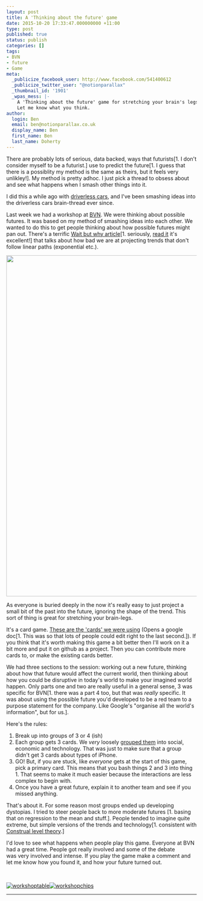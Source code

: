 ```yaml
---
layout: post
title: A 'Thinking about the future' game
date: 2015-10-20 17:33:47.000000000 +11:00
type: post
published: true
status: publish
categories: []
tags:
- BVN
- future
- Game
meta:
  _publicize_facebook_user: http://www.facebook.com/541400612
  _publicize_twitter_user: "@notionparallax"
  _thumbnail_id: '1901'
  _wpas_mess: |-
    A 'Thinking about the future' game for stretching your brain's legs.
    Let me know what you think.
author:
  login: Ben
  email: ben@notionparallax.co.uk
  display_name: Ben
  first_name: Ben
  last_name: Doherty
---
```

<p>There are probably lots of serious, data backed, ways that futurists[1. I don't consider myself to be a futurist.] use to predict the future[1. I guess that there is a possiblity my method is the same as theirs, but it feels very unlikley!]. My method is pretty adhoc. I just pick a thread to obsess about and see what happens when I smash other things into it.</p>
<p>I did this a while ago with <a href="http://notionparallax.co.uk/?p=1419">driverless cars</a>, and I've been smashing ideas into the driverless cars brain-thread ever since.</p>
<p>Last week we had a workshop at <a href="http://www.bvn.com.au">BVN</a>. We were thinking about possible futures. It was based on my method of smashing ideas into each other. We wanted to do this to get people thinking about how possible futures might pan out. There's a terrific <a href="http://waitbutwhy.com/2015/01/artificial-intelligence-revolution-1.html">Wait but why article</a>[1. seriously, <a href="http://waitbutwhy.com/2015/01/artificial-intelligence-revolution-1.html">read it</a> it's excellent!] that talks about how bad we are at projecting trends that don't follow linear paths (exponential etc.).</p>
<p><img class="aligncenter" src="{{ site.baseurl }}/assets/Edge1.png" alt="" width="1265" height="900" /></p>
<p>As everyone is buried deeply in the now it's really easy to just project a small bit of the past into the future, ignoring the shape of the trend. This sort of thing is great for stretching your brain-legs.</p>
<p>It's a card game. <a href="https://docs.google.com/document/d/1muWA3gFVp3gyvUYHLsppSZl0DiJIvPdj4He1NB3ydcM/edit?usp=sharing">These are the 'cards' we were using</a> (Opens a google doc[1. This was so that lots of people could edit right to the last second.]). If you think that it's worth making this game a bit better then I'll work on it a bit more and put it on github as a project. Then you can contribute more cards to, or make the existing cards better.</p>
<p><!--more--></p>
<p>We had three sections to the session: working out a new future, thinking about how that future would affect the current world, then thinking about how you could be disruptive in today's world to make your imagined world happen. Only parts one and two are really useful in a general sense, 3 was specific for BVN[1. there was a part 4 too, but that was <em>really</em> specific. It was about using the possible future you'd developed to be a red team to a purpose statement for the company. Like Google's "organise all the world's information", but for us.].</p>
<p>Here's the rules:</p>
<ol>
<li>Break up into groups of 3 or 4 (ish)</li>
<li>Each group gets 3 cards. We <em>very</em> loosely <a title="the groupings" href="https://docs.google.com/spreadsheets/d/1-zBQ9adH4jNKeUtufY6mtwcCztbJ90PEdVsjcpMvz2Q/edit#gid=0">grouped them</a> into social, economic and technology. That was just to make sure that a group didn't get 3 cards about types of iPhone.</li>
<li>GO! But, if you are stuck, like <em>everyone</em> gets at the start of this game, pick a primary card. This means that you bash things 2 and 3 into thing 1. That seems to make it much easier because the interactions are less complex to begin with.</li>
<li>Once you have a great future, explain it to another team and see if you missed anything.</li>
</ol>
<p>That's about it. For some reason most groups ended up developing dystopias. I tried to steer people back to more moderate futures [1. basing that on regression to the mean and stuff.]. People tended to imagine quite extreme, but simple versions of the trends and technology[1. consistent with <a href="https://en.wikipedia.org/wiki/Construal_level_theory">Construal level theory</a>.]</p>
<p>I'd love to see what happens when people play this game. Everyone at BVN had a great time. People got really involved and some of the debate was very involved and intense. If you play the game make a comment and let me know how you found it, and how your future turned out.</p>
<p>&nbsp;</p>
<p><a href="/wordpress/wp-content/uploads/2015/09/workshoptable.jpg" rel="attachment wp-att-1899"><img class="snap" src="{{ site.baseurl }}/assets/workshoptable.jpg" alt="workshoptable" /></a><a href="/wordpress/wp-content/uploads/2015/09/workshopchips.jpg" rel="attachment wp-att-1900"><img class="snap" src="{{ site.baseurl }}/assets/workshopchips.jpg" alt="workshopchips" /></a></p>
<hr />


[^1]: I don't consider myself to be a futurist.

[^2]: I guess that there is a possiblity my method is the same as theirs, but it feels very unlikley!

[^3]: seriously, <a href="http://waitbutwhy.com/2015/01/artificial-intelligence-revolution-1.html">read it</a> it's excellent!

[^4]: This was so that lots of people could edit right to the last second.

[^5]: there was a part 4 too, but that was <em>really</em> specific. It was about using the possible future you'd developed to be a red team to a purpose statement for the company. Like Google's "organise all the world's information", but for us.

[^6]: basing that on regression to the mean and stuff.

[^7]: consistent with <a href="https://en.wikipedia.org/wiki/Construal_level_theory">Construal level theory</a>.


